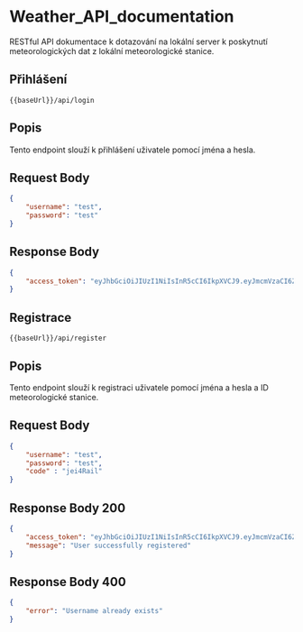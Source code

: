 # Weather_API_documentation
RESTful API dokumentace k dotazování na lokální server k poskytnutí meteorologických dat z lokální meteorologické stanice.
## Přihlášení 

`{{baseUrl}}/api/login`

## Popis

Tento endpoint slouží k přihlášení uživatele pomocí jména a hesla.

## Request Body

```json
{
    "username": "test",
    "password": "test"
}
```

## Response Body
```json
{
    "access_token": "eyJhbGciOiJIUzI1NiIsInR5cCI6IkpXVCJ9.eyJmcmVzaCI6ZmFsc2UsImlhdCI6MTcxMzg5MzQwNywianRpIjoiMzFmMTUwNGMtZTE3Ni00OTNkLWExMTgtMTIwMzVmOWY4ZjU5IiwidHlwZSI6ImFjY2VzcyIsInN1YiI6eyJ1c2VybmFtZSI6InRlc3QifSwibmJmIjoxNzEzODkzNDA3LCJleHAiOjE3MTM4OTcwMDd9.WVqH4QvPwA4S6GtCL0Fln0CplcufK6haJEtCSZ6sVtI"
}
```

## Registrace 

`{{baseUrl}}/api/register`

## Popis

Tento endpoint slouží k registraci uživatele pomocí jména a hesla a ID meteorologické stanice.

## Request Body

```json
{
    "username": "test",
    "password": "test",
    "code" : "jei4Rail"
}
```

## Response Body 200
```json
{
    "access_token": "eyJhbGciOiJIUzI1NiIsInR5cCI6IkpXVCJ9.eyJmcmVzaCI6ZmFsc2UsImlhdCI6MTcxMzg5MzkzMCwianRpIjoiZWM3OWQ1NjgtZjUzNi00OGFhLThhNDUtYTFkODFlNjYyY2NhIiwidHlwZSI6ImFjY2VzcyIsInN1YiI6InRlc3RfdnNiIiwibmJmIjoxNzEzODkzOTMwLCJleHAiOjE3MTM4OTc1MzB9.04fcohvfiwv0oNJjQw6n7zlMy_O0e1YVcttdIXG4qrk",
    "message": "User successfully registered"
}
```
## Response Body 400
```json
{
    "error": "Username already exists"
}
```


